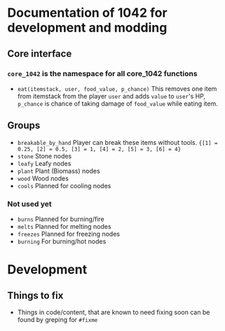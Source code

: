 # Documentation of 1042 for development and modding

## Core interface

### `core_1042` is the namespace for all core_1042 functions
- `eat(itemstack, user, food_value, p_chance)` This removes one item from itemstack from the player `user` and adds `value` to `user`'s HP, `p_chance` is chance of taking damage of `food_value` while eating item.

## Groups

- `breakable_by_hand` Player can break these items without tools. `{[1] = 0.25, [2] = 0.5, [3] = 1, [4] = 2, [5] = 3, [6] = 4}`
- `stone` Stone nodes
- `leafy` Leafy nodes
- `plant` Plant (Biomass) nodes
- `wood` Wood nodes
- `cools` Planned for cooling nodes

### Not used yet
- `burns` Planned for burning/fire
- `melts` Planned for melting nodes
- `freezes` Planned for freezing nodes
- `burning` For burning/hot nodes


# Development

## Things to fix

- Things in code/content, that are known to need fixing soon can be found by greping for `#fixme`